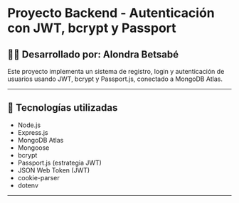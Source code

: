 # Proyecto Backend - Autenticación con JWT, bcrypt y Passport

## 👩‍💻 Desarrollado por: Alondra Betsabé

Este proyecto implementa un sistema de registro, login y autenticación de usuarios usando JWT, bcrypt y Passport.js, conectado a MongoDB Atlas.

---

## 🧪 Tecnologías utilizadas

- Node.js
- Express.js
- MongoDB Atlas
- Mongoose
- bcrypt
- Passport.js (estrategia JWT)
- JSON Web Token (JWT)
- cookie-parser
- dotenv

---

